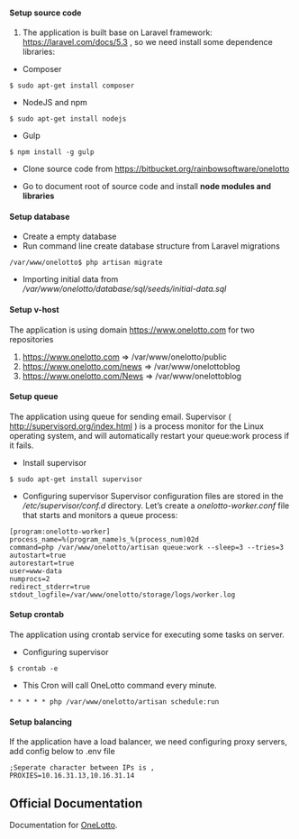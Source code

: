 #### Setup source code
1. The application is built base on Laravel framework: https://laravel.com/docs/5.3 , so we need install some dependence libraries:
* Composer
```
$ sudo apt-get install composer
```
* NodeJS and npm
```terminal 
$ sudo apt-get install nodejs
```
* Gulp
```terminal 
$ npm install -g gulp
```
* Clone source code from https://bitbucket.org/rainbowsoftware/onelotto 

* Go to document root of source code and install **node modules and libraries**

#### Setup database
* Create a empty database
* Run command line create database structure from Laravel migrations
```terminal 
/var/www/onelotto$ php artisan migrate
```

* Importing initial data from _/var/www/onelotto/database/sql/seeds/initial-data.sql_

#### Setup v-host
The application is using domain https://www.onelotto.com for two repositories
1. https://www.onelotto.com => /var/www/onelotto/public
2. https://www.onelotto.com/news  => /var/www/onelottoblog
3. https://www.onelotto.com/News  => /var/www/onelottoblog

#### Setup queue
The application using queue for sending email. Supervisor ( http://supervisord.org/index.html ) is a process monitor for the Linux operating system, and will automatically restart your queue:work process if it fails.

* Install supervisor
```
$ sudo apt-get install supervisor
```
* Configuring supervisor
Supervisor configuration files are stored in the _/etc/supervisor/conf.d_ directory. Let’s create a _onelotto-worker.conf_ file that starts and monitors a queue process:
```
[program:onelotto-worker]
process_name=%(program_name)s_%(process_num)02d
command=php /var/www/onelotto/artisan queue:work --sleep=3 --tries=3
autostart=true
autorestart=true
user=www-data
numprocs=2
redirect_stderr=true
stdout_logfile=/var/www/onelotto/storage/logs/worker.log
```

#### Setup crontab
The application using crontab service for executing some tasks on server.
* Configuring supervisor
```
$ crontab -e
```
* This Cron will call OneLotto command every minute.
````
* * * * * php /var/www/onelotto/artisan schedule:run
````

#### Setup balancing
If the application have a load balancer, we need configuring proxy servers, add config below to .env file
```
;Seperate character between IPs is ,
PROXIES=10.16.31.13,10.16.31.14
```

## Official Documentation

Documentation for [OneLotto](https://rainbowsoftware.atlassian.net/wiki/display/OLTD/Lottery+-+Technical+Documentation).
